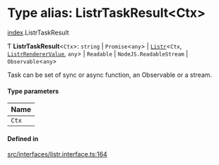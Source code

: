 # Type alias: ListrTaskResult<Ctx\>

[index](../modules/index.md).ListrTaskResult

Ƭ **ListrTaskResult**<`Ctx`\>: `string` \| `Promise`<`any`\> \| [`Listr`](../classes/index.Listr.md)<`Ctx`, [`ListrRendererValue`](index.ListrRendererValue.md), `any`\> \| `Readable` \| `NodeJS.ReadableStream` \| `Observable`<`any`\>

Task can be set of sync or async function, an Observable or a stream.

#### Type parameters

| Name |
| :------ |
| `Ctx` |

#### Defined in

[src/interfaces/listr.interface.ts:164](https://github.com/cenk1cenk2/listr2/blob/a554689/src/interfaces/listr.interface.ts#L164)
